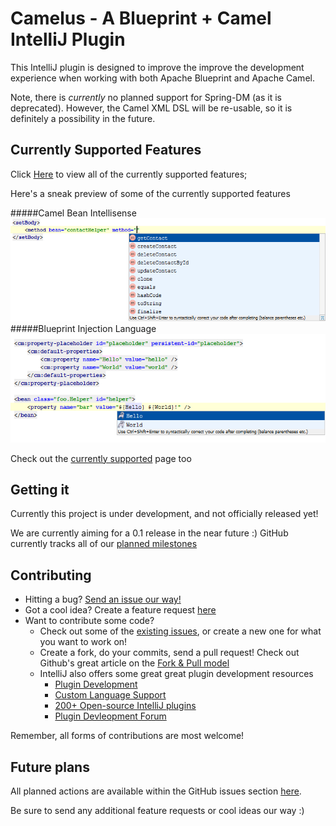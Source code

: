 Camelus - A Blueprint + Camel IntelliJ Plugin
=================================

This IntelliJ plugin is designed to improve the improve the development experience when working with
both Apache Blueprint and Apache Camel.

Note, there is *currently* no planned support for Spring-DM (as it is deprecated). However, the Camel XML DSL
will be re-usable, so it is definitely a possibility in the future.

Currently Supported Features
----------------------------

Click [Here](/currentlySupported.md) to view all of the currently supported features;

Here's a sneak preview of some of the currently supported features

#####Camel Bean Intellisense
![Intellisense](/documentation/screenshots/IntelliSense.png "Intellisense")
#####Blueprint Injection Language
![Blueprint Injection Language](/documentation/screenshots/BlueprintLanguageIntellisense.png "Blueprint Injection Language")

Check out the [currently supported](/currentlySupported.md) page too

Getting it
-----------

Currently this project is under development, and not officially released yet!

We are currently aiming for a 0.1 release in the near future :)
GitHub currently tracks all of our [planned milestones](../../issues/milestones)

Contributing
------------

- Hitting a bug? [Send an issue our way!](../../issues)
- Got a cool idea? Create a feature request [here](../../issues)
- Want to contribute some code?
    - Check out some of the [existing issues](../../issues), or create a new one for what you want to work on!
    - Create a fork, do your commits, send a pull request! Check out Github's great article on the [Fork & Pull model](https://help.github.com/articles/using-pull-requests)
    - IntelliJ also offers some great great plugin development resources
        - [Plugin Development](http://confluence.jetbrains.com/display/IDEADEV/PluginDevelopment)
        - [Custom Language Support](http://confluence.jetbrains.com/display/IntelliJIDEA/Custom+Language+Support)
        - [200+ Open-source IntelliJ plugins](http://blogs.jetbrains.com/idea/2012/10/check-out-more-than-200-open-source-plugins/)
        - [Plugin Devleopment Forum](http://devnet.jetbrains.com/community/idea/open_api_and_plugin_development)

Remember, all forms of contributions are most welcome!

Future plans
------------

All planned actions are available within the GitHub issues section [here](../../issues).

Be sure to send any additional feature requests or cool ideas our way :)